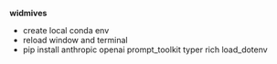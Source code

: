 **widmives**

- create local conda env
- reload window and terminal
- pip install anthropic openai prompt_toolkit typer rich load_dotenv
